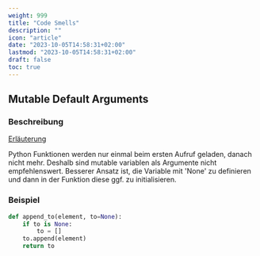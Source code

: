 ```yaml
---
weight: 999
title: "Code Smells"
description: ""
icon: "article"
date: "2023-10-05T14:58:31+02:00"
lastmod: "2023-10-05T14:58:31+02:00"
draft: false
toc: true
---
```


## Mutable Default Arguments

### Beschreibung

[Erläuterung](https://docs.python-guide.org/writing/gotchas/#:~:text=Python's%20default%20arguments%20are%20evaluated,to%20the%20function%20as%20well.)

Python Funktionen werden nur einmal beim ersten Aufruf geladen, danach nicht mehr. Deshalb sind mutable variablen als Argumente nicht empfehlenswert. Besserer Ansatz ist, die Variable mit 'None' zu definieren und dann in der Funktion diese ggf. zu initialisieren.

### Beispiel

```python
def append_to(element, to=None):
    if to is None:
        to = []
    to.append(element)
    return to
```